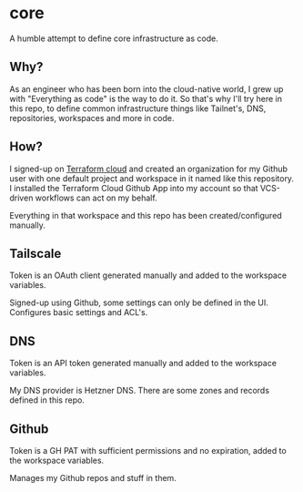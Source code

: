 # core

A humble attempt to define core infrastructure as code.

## Why? 

As an engineer who has been born into the cloud-native world, I grew up with "Everything as code" is the way to do it. So that's why I'll try here in this repo, to define common infrastructure things like Tailnet's, DNS, repositories, workspaces and more in code.

## How?

I signed-up on [Terraform cloud](https://app.terraform.io/session) and created an organization for my Github user with one default project and workspace in it named like this repository. I installed the Terraform Cloud Github App into my account so that VCS-driven workflows can act on my behalf.

Everything in that workspace and this repo has been created/configured manually.

## Tailscale

Token is an OAuth client generated manually and added to the workspace variables.

Signed-up using Github, some settings can only be defined in the UI.
Configures basic settings and ACL's.

## DNS

Token is an API token generated manually and added to the workspace variables.

My DNS provider is Hetzner DNS. There are some zones and records defined in this repo. 

## Github

Token is a GH PAT with sufficient permissions and no expiration, added to the workspace variables.

Manages my Github repos and stuff in them.